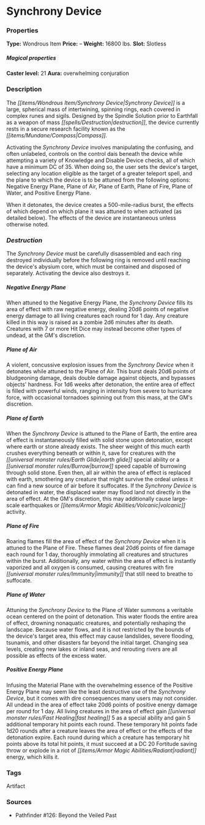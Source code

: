 ﻿---
Title: "Synchrony Device"
Type: "Wondrous Item"
Price: "–"
Weight: "16800 lbs."
Slot: "Slotless"
Caster level: "21"
Aura: "overwhelming conjuration"
Description: |
  "The _Synchrony Device_ is a large, spherical mass of intertwining, spinning rings, each covered in complex runes and sigils. Designed by the Spindle Solution prior to Earthfall as a weapon of mass destruction, the device currently rests in a secure research facility known as the Compass.
  Activating the _Synchrony Device_ involves manipulating the confusing, and often unlabeled, controls on the control dais beneath the device while attempting a variety of Knowledge and Disable Device checks, all of which have a minimum DC of 35. When doing so, the user sets the device's target, selecting any location eligible as the target of a _greater teleport_ spell, and the plane to which the device is to be attuned from the following options: Negative Energy Plane, Plane of Air, Plane of Earth, Plane of Fire, Plane of Water, and Positive Energy Plane.
  When it detonates, the device creates a 500-mile-radius burst, the effects of which depend on which plane it was attuned to when activated (as detailed below). The effects of the device are instantaneous unless otherwise noted."
Destruction: |
  "The _Synchrony Device_ must be carefully disassembled and each ring destroyed individually before the following ring is removed until reaching the device's abysium core, which must be contained and disposed of separately. Activating the device also destroys it.
  ### Negative Energy Plane
  When attuned to the Negative Energy Plane, the _Synchrony Device_ fills its area of effect with raw negative energy, dealing 20d6 points of negative energy damage to all living creatures each round for 1 day. Any creature killed in this way is raised as a zombie 2d6 minutes after its death. Creatures with 7 or more Hit Dice may instead become other types of undead, at the GM's discretion.
  ### Plane of Air
  A violent, concussive explosion issues from the _Synchrony Device_ when it detonates while attuned to the Plane of Air. This burst deals 20d6 points of bludgeoning damage, deals double damage against objects, and bypasses objects' hardness. For 1d6 weeks after detonation, the entire area of effect is filled with powerful winds, ranging in intensity from severe to hurricane force, with occasional tornadoes spinning out from this mass, at the GM's discretion.
  ### Plane of Earth
  When the _Synchrony Device_ is attuned to the Plane of Earth, the entire area of effect is instantaneously filled with solid stone upon detonation, except where earth or stone already exists. The sheer weight of this much earth crushes everything beneath or within it, save for creatures with the earth glide special ability or a burrow speed capable of burrowing through solid stone. Even then, all air within the area of effect is replaced with earth, smothering any creature that might survive the ordeal unless it can find a new source of air before it suffocates. If the _Synchrony Device_ is detonated in water, the displaced water may flood land not directly in the area of effect. At the GM's discretion, this may additionally cause large-scale earthquakes or volcanic activity.
  ### Plane of Fire
  Roaring flames fill the area of effect of the _Synchrony Device_ when it is attuned to the Plane of Fire. These flames deal 20d6 points of fire damage each round for 1 day, thoroughly immolating all creatures and structures within the burst. Additionally, any water within the area of effect is instantly vaporized and all oxygen is consumed, causing creatures with fire immunity that still need to breathe to suffocate.
  ### Plane of Water
  Attuning the _Synchrony Device_ to the Plane of Water summons a veritable ocean centered on the point of detonation. This water floods the entire area of effect, drowning nonaquatic creatures, and potentially reshaping the landscape. Because water flows, and it is not restricted by the bounds of the device's target area, this effect may cause landslides, severe flooding, tsunamis, and other disasters far beyond the initial target. Changing sea levels, creating new lakes or inland seas, and rerouting rivers are all possible as effects of the excess water.
  ### Positive Energy Plane
  Infusing the Material Plane with the overwhelming essence of the Positive Energy Plane may seem like the least destructive use of the _Synchrony Device_, but it comes with dire consequences many users may not consider. All undead in the area of effect take 20d6 points of positive energy damage per round for 1 day. All living creatures in the area of effect gain fast healing 5 as a special ability and gain 5 additional temporary hit points each round. These temporary hit points fade 1d20 rounds after a creature leaves the area of effect or the effects of the detonation expire. Each round during which a creature has temporary hit points above its total hit points, it must succeed at a DC 20 Fortitude saving throw or explode in a riot of radiant energy, which kills it."
Sources: "['Pathfinder #126: Beyond the Veiled Past']"
---

# Synchrony Device

### Properties

**Type:** Wondrous Item **Price:** – **Weight:** 16800 lbs. **Slot:** Slotless

##### Magical properties

**Caster level:** 21 **Aura:** overwhelming conjuration

### Description

The _[[items/Wondrous Item/Synchrony Device|Synchrony Device]]_ is a large, spherical mass of intertwining, spinning rings, each covered in complex runes and sigils. Designed by the Spindle Solution prior to Earthfall as a weapon of mass _[[spells/Destruction|destruction]]_, the device currently rests in a secure research facility known as the _[[items/Mundane/Compass|Compass]]_.

Activating the _Synchrony Device_ involves manipulating the confusing, and often unlabeled, controls on the control dais beneath the device while attempting a variety of Knowledge and Disable Device checks, all of which have a minimum DC of 35. When doing so, the user sets the device's target, selecting any location eligible as the target of a greater teleport spell, and the plane to which the device is to be attuned from the following options: Negative Energy Plane, Plane of Air, Plane of Earth, Plane of Fire, Plane of Water, and Positive Energy Plane.

When it detonates, the device creates a 500-mile-radius burst, the effects of which depend on which plane it was attuned to when activated (as detailed below). The effects of the device are instantaneous unless otherwise noted.

### _Destruction_

The _Synchrony Device_ must be carefully disassembled and each ring destroyed individually before the following ring is removed until reaching the device's abysium core, which must be contained and disposed of separately. Activating the device also destroys it.

##### Negative Energy Plane

When attuned to the Negative Energy Plane, the _Synchrony Device_ fills its area of effect with raw negative energy, dealing 20d6 points of negative energy damage to all living creatures each round for 1 day. Any creature killed in this way is raised as a zombie 2d6 minutes after its death. Creatures with 7 or more Hit Dice may instead become other types of undead, at the GM's discretion.

##### Plane of Air

A violent, concussive explosion issues from the _Synchrony Device_ when it detonates while attuned to the Plane of Air. This burst deals 20d6 points of bludgeoning damage, deals double damage against objects, and bypasses objects' hardness. For 1d6 weeks after detonation, the entire area of effect is filled with powerful winds, ranging in intensity from severe to hurricane force, with occasional tornadoes spinning out from this mass, at the GM's discretion.

##### Plane of Earth

When the _Synchrony Device_ is attuned to the Plane of Earth, the entire area of effect is instantaneously filled with solid stone upon detonation, except where earth or stone already exists. The sheer weight of this much earth crushes everything beneath or within it, save for creatures with the _[[universal monster rules/Earth Glide|earth glide]]_ special ability or a _[[universal monster rules/Burrow|burrow]]_ speed capable of burrowing through solid stone. Even then, all air within the area of effect is replaced with earth, smothering any creature that might survive the ordeal unless it can find a new source of air before it suffocates. If the _Synchrony Device_ is detonated in water, the displaced water may flood land not directly in the area of effect. At the GM's discretion, this may additionally cause large-scale earthquakes or _[[items/Armor Magic Abilities/Volcanic|volcanic]]_ activity.

##### Plane of Fire

Roaring flames fill the area of effect of the _Synchrony Device_ when it is attuned to the Plane of Fire. These flames deal 20d6 points of fire damage each round for 1 day, thoroughly immolating all creatures and structures within the burst. Additionally, any water within the area of effect is instantly vaporized and all oxygen is consumed, causing creatures with fire _[[universal monster rules/Immunity|immunity]]_ that still need to breathe to suffocate.

##### Plane of Water

Attuning the _Synchrony Device_ to the Plane of Water summons a veritable ocean centered on the point of detonation. This water floods the entire area of effect, drowning nonaquatic creatures, and potentially reshaping the landscape. Because water flows, and it is not restricted by the bounds of the device's target area, this effect may cause landslides, severe flooding, tsunamis, and other disasters far beyond the initial target. Changing sea levels, creating new lakes or inland seas, and rerouting rivers are all possible as effects of the excess water.

##### Positive Energy Plane

Infusing the Material Plane with the overwhelming essence of the Positive Energy Plane may seem like the least destructive use of the _Synchrony Device_, but it comes with dire consequences many users may not consider. All undead in the area of effect take 20d6 points of positive energy damage per round for 1 day. All living creatures in the area of effect gain _[[universal monster rules/Fast Healing|fast healing]]_ 5 as a special ability and gain 5 additional temporary hit points each round. These temporary hit points fade 1d20 rounds after a creature leaves the area of effect or the effects of the detonation expire. Each round during which a creature has temporary hit points above its total hit points, it must succeed at a DC 20 Fortitude saving throw or explode in a riot of _[[items/Armor Magic Abilities/Radiant|radiant]]_ energy, which kills it.

### Tags

Artifact

### Sources

* Pathfinder #126: Beyond the Veiled Past